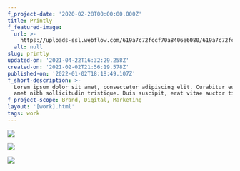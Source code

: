 ```yaml
---
f_project-date: '2020-02-28T00:00:00.000Z'
title: Printly
f_featured-image:
  url: >-
    https://uploads-ssl.webflow.com/619a7c72fccf70a8406e6080/619a7c72fccf705dbf6e60e4_booklet-2.jpg
  alt: null
slug: printly
updated-on: '2021-04-22T16:32:29.258Z'
created-on: '2021-02-02T21:56:19.578Z'
published-on: '2022-01-02T18:18:49.107Z'
f_short-description: >-
  Lorem ipsum dolor sit amet, consectetur adipiscing elit. Curabitur eu mi sit
  amet nibh sollicitudin tristique. Duis suscipit, erat vitae auctor tincidunt.
f_project-scope: Brand, Digital, Marketing
layout: '[work].html'
tags: work
---
```


![](https://uploads-ssl.webflow.com/619a7c72fccf70a8406e6080/619a7c72fccf70b50b6e60da_booklet-1.jpg)

![](https://uploads-ssl.webflow.com/619a7c72fccf70a8406e6080/619a7c72fccf705dbf6e60e4_booklet-2.jpg)

![](https://uploads-ssl.webflow.com/619a7c72fccf70a8406e6080/619a7c72fccf705b966e60e2_booklet-3.jpg)
